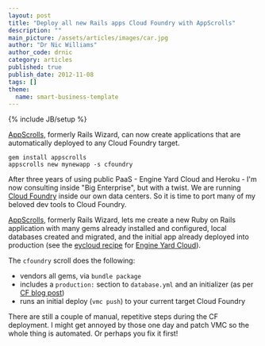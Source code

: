```yaml
---
layout: post
title: "Deploy all new Rails apps Cloud Foundry with AppScrolls"
description: ""
main_picture: /assets/articles/images/car.jpg
author: "Dr Nic Williams"
author_code: drnic
category: articles
published: true
publish_date: 2012-11-08
tags: []
theme:
  name: smart-business-template
---
```

{% include JB/setup %}

[AppScrolls](http://appscrolls.org/), formerly Rails Wizard, can now create applications that are automatically deployed to any Cloud Foundry target.

    gem install appscrolls
    appscrolls new mynewapp -s cfoundry

After three years of using public PaaS - Engine Yard Cloud and Heroku - I'm now consulting inside "Big Enterprise", but with a twist. We are running [Cloud Foundry](http://cloudfoundry.org/) inside our own data centers. So it is time to port many of my beloved dev tools to Cloud Foundry.

[AppScrolls](http://appscrolls.org/), formerly Rails Wizard, lets me create a new Ruby on Rails application with many gems already installed and configured, local databases created and migrated, and the initial app already deployed into production (see the [eycloud recipe](https://github.com/drnic/appscrolls/blob/master/scrolls/eycloud.rb) for [Engine Yard Cloud](http://www.engineyard.com/products/cloud)).

The `cfoundry` scroll does the following:

* vendors all gems, via `bundle package`
* includes a `production:` section to `database.yml` and an initializer (as per [CF blog post](http://blog.cloudfoundry.com/2012/04/19/deploying-jruby-on-rails-applications-on-cloud-foundry/ "Using JRuby for Rails Applications on Cloud Foundry | CloudFoundry.com Blog"))
* runs an initial deploy (`vmc push`) to your current target Cloud Foundry

There are still a couple of manual, repetitive steps during the CF deployment. I might get annoyed by those one day and patch VMC so the whole thing is automated. Or perhaps you fix it first!
